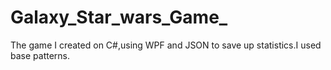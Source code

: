 # Galaxy_Star_wars_Game_
The game  I created on C#,using WPF and JSON to save up statistics.I used base patterns.
